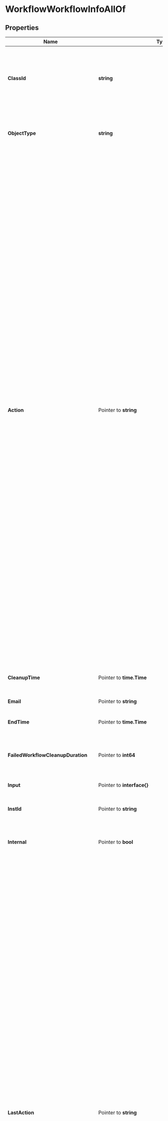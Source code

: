 # WorkflowWorkflowInfoAllOf

## Properties

Name | Type | Description | Notes
------------ | ------------- | ------------- | -------------
**ClassId** | **string** | The fully-qualified name of the instantiated, concrete type. This property is used as a discriminator to identify the type of the payload when marshaling and unmarshaling data. | [default to "workflow.WorkflowInfo"]
**ObjectType** | **string** | The fully-qualified name of the instantiated, concrete type. The value should be the same as the &#39;ClassId&#39; property. | [default to "workflow.WorkflowInfo"]
**Action** | Pointer to **string** | The action of the workflow such as start, cancel, retry, pause. * &#x60;None&#x60; - No action is set, this is the default value for action field. * &#x60;Create&#x60; - Create a new instance of the workflow but it does not start the execution of the workflow. Use the Start action to start execution of the workflow. * &#x60;Start&#x60; - Start a new execution of the workflow. * &#x60;Pause&#x60; - Pause the workflow, this can only be issued on workflows that are in running state. * &#x60;Resume&#x60; - Resume the workflow which was previously paused through pause action on the workflow. * &#x60;Retry&#x60; - Retry the workflow that has previously reached a final state and has the retryable property set to true. A running or waiting workflow cannot be retried. If the property retryFromTaskName is also passed along with this action, the workflow will be started from that specific task, otherwise the workflow will be restarted from the first task.  The task name in retryFromTaskName must be one of the tasks that completed or failed in the previous run. It is not possible to retry a workflow from a task which wasn&#39;t run in the previous iteration. * &#x60;RetryFailed&#x60; - Retry the workflow that has failed. A running or waiting workflow or a workflow that completed successfully cannot be retried. Only the tasks that failed in the previous run will be retried and the rest of workflow will be run. This action does not restart the workflow and also does not support retrying from a specific task. * &#x60;Cancel&#x60; - Cancel the workflow that is in running or waiting state. | [optional] [default to "None"]
**CleanupTime** | Pointer to **time.Time** | The time when the workflow info will be removed from database. | [optional] [readonly] 
**Email** | Pointer to **string** | The email address of the user who started this workflow. | [optional] [readonly] 
**EndTime** | Pointer to **time.Time** | The time when the workflow reached a final state. | [optional] [readonly] 
**FailedWorkflowCleanupDuration** | Pointer to **int64** | The duration in hours after which the workflow info for failed, terminated or timed out workflow will be removed from database. | [optional] [default to 2160]
**Input** | Pointer to **interface{}** | All the given inputs for the workflow. | [optional] 
**InstId** | Pointer to **string** | A workflow instance Id which is the unique identified for the workflow execution. | [optional] [readonly] 
**Internal** | Pointer to **bool** | Denotes if this workflow is internal and should be hidden from user view of running workflows. | [optional] 
**LastAction** | Pointer to **string** | The last action that was issued on the workflow is saved in this field. * &#x60;None&#x60; - No action is set, this is the default value for action field. * &#x60;Create&#x60; - Create a new instance of the workflow but it does not start the execution of the workflow. Use the Start action to start execution of the workflow. * &#x60;Start&#x60; - Start a new execution of the workflow. * &#x60;Pause&#x60; - Pause the workflow, this can only be issued on workflows that are in running state. * &#x60;Resume&#x60; - Resume the workflow which was previously paused through pause action on the workflow. * &#x60;Retry&#x60; - Retry the workflow that has previously reached a final state and has the retryable property set to true. A running or waiting workflow cannot be retried. If the property retryFromTaskName is also passed along with this action, the workflow will be started from that specific task, otherwise the workflow will be restarted from the first task.  The task name in retryFromTaskName must be one of the tasks that completed or failed in the previous run. It is not possible to retry a workflow from a task which wasn&#39;t run in the previous iteration. * &#x60;RetryFailed&#x60; - Retry the workflow that has failed. A running or waiting workflow or a workflow that completed successfully cannot be retried. Only the tasks that failed in the previous run will be retried and the rest of workflow will be run. This action does not restart the workflow and also does not support retrying from a specific task. * &#x60;Cancel&#x60; - Cancel the workflow that is in running or waiting state. | [optional] [readonly] [default to "None"]
**Message** | Pointer to [**[]WorkflowMessage**](WorkflowMessage.md) |  | [optional] 
**MetaVersion** | Pointer to **int64** | Version of the workflow metadata for which this workflow execution was started. | [optional] 
**Name** | Pointer to **string** | A name of the workflow execution instance. | [optional] 
**Output** | Pointer to **interface{}** | All the generated outputs for the workflow. | [optional] [readonly] 
**PauseReason** | Pointer to **string** | Denotes the reason workflow is in paused status. * &#x60;None&#x60; - Pause reason is none, which indicates there is no reason for the pause state. * &#x60;TaskWithWarning&#x60; - Pause reason indicates the workflow is in this state due to a task that has a status as completed with warnings. * &#x60;SystemMaintenance&#x60; - Pause reason indicates the workflow is in this state based on actions of system admin for maintenance. | [optional] [default to "None"]
**Progress** | Pointer to **float32** | This field indicates percentage of workflow task execution. | [optional] [readonly] 
**Properties** | Pointer to [**NullableWorkflowWorkflowInfoProperties**](workflow.WorkflowInfoProperties.md) |  | [optional] 
**RetryFromTaskName** | Pointer to **string** | This field is applicable when Retry action is issued for a workflow which is in &#39;final&#39; state. When this field is not specified, the workflow will be retried from the start i.e., the first task. When this field is specified then the workflow will be retried from the specified task. This field should specify the task name which is the unique name of the task within the workflow. The task name must be one of the tasks that completed or failed in the previous run. It is not possible to retry a workflow from a task which wasn&#39;t run in the previous iteration. | [optional] 
**Src** | Pointer to **string** | The source microservice name which is the owner for this workflow. | [optional] [readonly] 
**StartTime** | Pointer to **time.Time** | The time when the workflow was started for execution. | [optional] [readonly] 
**Status** | Pointer to **string** | A status of the workflow (RUNNING, WAITING, COMPLETED, TIME_OUT, FAILED). | [optional] [readonly] 
**SuccessWorkflowCleanupDuration** | Pointer to **int64** | The duration in hours after which the workflow info for successful workflow will be removed from database. | [optional] [default to 2160]
**TraceId** | Pointer to **string** | The trace id to keep track of workflow execution. | [optional] [readonly] 
**Type** | Pointer to **string** | A type of the workflow (serverconfig, ansible_monitoring). | [optional] [readonly] 
**UserActionRequired** | Pointer to **bool** | Property will be set when an user action is required on the workflow. This can be because the workflow is waiting for a wait task to be updated, workflow is paused or workflow launched by a configuration object has failed and needs to be retried in order to complete successfully. | [optional] [readonly] [default to false]
**UserId** | Pointer to **string** | The user identifier which indicates the user that started this workflow. | [optional] [readonly] 
**WaitReason** | Pointer to **string** | Denotes the reason workflow is in waiting status. * &#x60;None&#x60; - Wait reason is none, which indicates there is no reason for the waiting state. * &#x60;GatherTasks&#x60; - Wait reason is gathering tasks, which indicates the workflow is in this state in order to gather tasks. * &#x60;Duplicate&#x60; - Wait reason is duplicate, which indicates the workflow is a duplicate of current running workflow. * &#x60;RateLimit&#x60; - Wait reason is rate limit, which indicates the workflow is rate limited by account/instance level throttling threshold. * &#x60;WaitTask&#x60; - Wait reason when there are one or more wait tasks in the workflow which are yet to receive a task status update. * &#x60;PendingRetryFailed&#x60; - Wait reason when the workflow is pending a RetryFailed action. | [optional] [default to "None"]
**WorkflowCtx** | Pointer to [**NullableWorkflowWorkflowCtx**](workflow.WorkflowCtx.md) |  | [optional] 
**WorkflowMetaType** | Pointer to **string** | The type of workflow meta. Derived from the workflow meta that is used to launch this workflow instance. * &#x60;SystemDefined&#x60; - System defined workflow definition. * &#x60;UserDefined&#x60; - User defined workflow definition. * &#x60;Dynamic&#x60; - Dynamically defined workflow definition. | [optional] [default to "SystemDefined"]
**WorkflowTaskCount** | Pointer to **int64** | Total number of workflow tasks in this workflow. | [optional] [readonly] 
**WorkflowWorkerTaskCount** | Pointer to **int64** | Total number of worker tasks in this workflow. This count doesn&#39;t include the control tasks in the workflow. | [optional] [readonly] 
**Var0SwitchProfile** | Pointer to [**FabricSwitchProfileRelationship**](fabric.SwitchProfile.Relationship.md) |  | [optional] 
**Var1ClusterProfile** | Pointer to [**HyperflexClusterProfileRelationship**](hyperflex.ClusterProfile.Relationship.md) |  | [optional] 
**Var2Profile** | Pointer to [**ChassisProfileRelationship**](chassis.Profile.Relationship.md) |  | [optional] 
**Var3RollbackWorkflow** | Pointer to [**WorkflowRollbackWorkflowRelationship**](workflow.RollbackWorkflow.Relationship.md) |  | [optional] 
**Account** | Pointer to [**IamAccountRelationship**](iam.Account.Relationship.md) |  | [optional] 
**AssociatedObject** | Pointer to [**MoBaseMoRelationship**](mo.BaseMo.Relationship.md) |  | [optional] 
**Organization** | Pointer to [**OrganizationOrganizationRelationship**](organization.Organization.Relationship.md) |  | [optional] 
**ParentTaskInfo** | Pointer to [**WorkflowTaskInfoRelationship**](workflow.TaskInfo.Relationship.md) |  | [optional] 
**PendingDynamicWorkflowInfo** | Pointer to [**WorkflowPendingDynamicWorkflowInfoRelationship**](workflow.PendingDynamicWorkflowInfo.Relationship.md) |  | [optional] 
**Permission** | Pointer to [**IamPermissionRelationship**](iam.Permission.Relationship.md) |  | [optional] 
**TaskInfos** | Pointer to [**[]WorkflowTaskInfoRelationship**](WorkflowTaskInfoRelationship.md) | An array of relationships to workflowTaskInfo resources. | [optional] [readonly] 
**WorkflowDefinition** | Pointer to [**WorkflowWorkflowDefinitionRelationship**](workflow.WorkflowDefinition.Relationship.md) |  | [optional] 

## Methods

### NewWorkflowWorkflowInfoAllOf

`func NewWorkflowWorkflowInfoAllOf(classId string, objectType string, ) *WorkflowWorkflowInfoAllOf`

NewWorkflowWorkflowInfoAllOf instantiates a new WorkflowWorkflowInfoAllOf object
This constructor will assign default values to properties that have it defined,
and makes sure properties required by API are set, but the set of arguments
will change when the set of required properties is changed

### NewWorkflowWorkflowInfoAllOfWithDefaults

`func NewWorkflowWorkflowInfoAllOfWithDefaults() *WorkflowWorkflowInfoAllOf`

NewWorkflowWorkflowInfoAllOfWithDefaults instantiates a new WorkflowWorkflowInfoAllOf object
This constructor will only assign default values to properties that have it defined,
but it doesn't guarantee that properties required by API are set

### GetClassId

`func (o *WorkflowWorkflowInfoAllOf) GetClassId() string`

GetClassId returns the ClassId field if non-nil, zero value otherwise.

### GetClassIdOk

`func (o *WorkflowWorkflowInfoAllOf) GetClassIdOk() (*string, bool)`

GetClassIdOk returns a tuple with the ClassId field if it's non-nil, zero value otherwise
and a boolean to check if the value has been set.

### SetClassId

`func (o *WorkflowWorkflowInfoAllOf) SetClassId(v string)`

SetClassId sets ClassId field to given value.


### GetObjectType

`func (o *WorkflowWorkflowInfoAllOf) GetObjectType() string`

GetObjectType returns the ObjectType field if non-nil, zero value otherwise.

### GetObjectTypeOk

`func (o *WorkflowWorkflowInfoAllOf) GetObjectTypeOk() (*string, bool)`

GetObjectTypeOk returns a tuple with the ObjectType field if it's non-nil, zero value otherwise
and a boolean to check if the value has been set.

### SetObjectType

`func (o *WorkflowWorkflowInfoAllOf) SetObjectType(v string)`

SetObjectType sets ObjectType field to given value.


### GetAction

`func (o *WorkflowWorkflowInfoAllOf) GetAction() string`

GetAction returns the Action field if non-nil, zero value otherwise.

### GetActionOk

`func (o *WorkflowWorkflowInfoAllOf) GetActionOk() (*string, bool)`

GetActionOk returns a tuple with the Action field if it's non-nil, zero value otherwise
and a boolean to check if the value has been set.

### SetAction

`func (o *WorkflowWorkflowInfoAllOf) SetAction(v string)`

SetAction sets Action field to given value.

### HasAction

`func (o *WorkflowWorkflowInfoAllOf) HasAction() bool`

HasAction returns a boolean if a field has been set.

### GetCleanupTime

`func (o *WorkflowWorkflowInfoAllOf) GetCleanupTime() time.Time`

GetCleanupTime returns the CleanupTime field if non-nil, zero value otherwise.

### GetCleanupTimeOk

`func (o *WorkflowWorkflowInfoAllOf) GetCleanupTimeOk() (*time.Time, bool)`

GetCleanupTimeOk returns a tuple with the CleanupTime field if it's non-nil, zero value otherwise
and a boolean to check if the value has been set.

### SetCleanupTime

`func (o *WorkflowWorkflowInfoAllOf) SetCleanupTime(v time.Time)`

SetCleanupTime sets CleanupTime field to given value.

### HasCleanupTime

`func (o *WorkflowWorkflowInfoAllOf) HasCleanupTime() bool`

HasCleanupTime returns a boolean if a field has been set.

### GetEmail

`func (o *WorkflowWorkflowInfoAllOf) GetEmail() string`

GetEmail returns the Email field if non-nil, zero value otherwise.

### GetEmailOk

`func (o *WorkflowWorkflowInfoAllOf) GetEmailOk() (*string, bool)`

GetEmailOk returns a tuple with the Email field if it's non-nil, zero value otherwise
and a boolean to check if the value has been set.

### SetEmail

`func (o *WorkflowWorkflowInfoAllOf) SetEmail(v string)`

SetEmail sets Email field to given value.

### HasEmail

`func (o *WorkflowWorkflowInfoAllOf) HasEmail() bool`

HasEmail returns a boolean if a field has been set.

### GetEndTime

`func (o *WorkflowWorkflowInfoAllOf) GetEndTime() time.Time`

GetEndTime returns the EndTime field if non-nil, zero value otherwise.

### GetEndTimeOk

`func (o *WorkflowWorkflowInfoAllOf) GetEndTimeOk() (*time.Time, bool)`

GetEndTimeOk returns a tuple with the EndTime field if it's non-nil, zero value otherwise
and a boolean to check if the value has been set.

### SetEndTime

`func (o *WorkflowWorkflowInfoAllOf) SetEndTime(v time.Time)`

SetEndTime sets EndTime field to given value.

### HasEndTime

`func (o *WorkflowWorkflowInfoAllOf) HasEndTime() bool`

HasEndTime returns a boolean if a field has been set.

### GetFailedWorkflowCleanupDuration

`func (o *WorkflowWorkflowInfoAllOf) GetFailedWorkflowCleanupDuration() int64`

GetFailedWorkflowCleanupDuration returns the FailedWorkflowCleanupDuration field if non-nil, zero value otherwise.

### GetFailedWorkflowCleanupDurationOk

`func (o *WorkflowWorkflowInfoAllOf) GetFailedWorkflowCleanupDurationOk() (*int64, bool)`

GetFailedWorkflowCleanupDurationOk returns a tuple with the FailedWorkflowCleanupDuration field if it's non-nil, zero value otherwise
and a boolean to check if the value has been set.

### SetFailedWorkflowCleanupDuration

`func (o *WorkflowWorkflowInfoAllOf) SetFailedWorkflowCleanupDuration(v int64)`

SetFailedWorkflowCleanupDuration sets FailedWorkflowCleanupDuration field to given value.

### HasFailedWorkflowCleanupDuration

`func (o *WorkflowWorkflowInfoAllOf) HasFailedWorkflowCleanupDuration() bool`

HasFailedWorkflowCleanupDuration returns a boolean if a field has been set.

### GetInput

`func (o *WorkflowWorkflowInfoAllOf) GetInput() interface{}`

GetInput returns the Input field if non-nil, zero value otherwise.

### GetInputOk

`func (o *WorkflowWorkflowInfoAllOf) GetInputOk() (*interface{}, bool)`

GetInputOk returns a tuple with the Input field if it's non-nil, zero value otherwise
and a boolean to check if the value has been set.

### SetInput

`func (o *WorkflowWorkflowInfoAllOf) SetInput(v interface{})`

SetInput sets Input field to given value.

### HasInput

`func (o *WorkflowWorkflowInfoAllOf) HasInput() bool`

HasInput returns a boolean if a field has been set.

### SetInputNil

`func (o *WorkflowWorkflowInfoAllOf) SetInputNil(b bool)`

 SetInputNil sets the value for Input to be an explicit nil

### UnsetInput
`func (o *WorkflowWorkflowInfoAllOf) UnsetInput()`

UnsetInput ensures that no value is present for Input, not even an explicit nil
### GetInstId

`func (o *WorkflowWorkflowInfoAllOf) GetInstId() string`

GetInstId returns the InstId field if non-nil, zero value otherwise.

### GetInstIdOk

`func (o *WorkflowWorkflowInfoAllOf) GetInstIdOk() (*string, bool)`

GetInstIdOk returns a tuple with the InstId field if it's non-nil, zero value otherwise
and a boolean to check if the value has been set.

### SetInstId

`func (o *WorkflowWorkflowInfoAllOf) SetInstId(v string)`

SetInstId sets InstId field to given value.

### HasInstId

`func (o *WorkflowWorkflowInfoAllOf) HasInstId() bool`

HasInstId returns a boolean if a field has been set.

### GetInternal

`func (o *WorkflowWorkflowInfoAllOf) GetInternal() bool`

GetInternal returns the Internal field if non-nil, zero value otherwise.

### GetInternalOk

`func (o *WorkflowWorkflowInfoAllOf) GetInternalOk() (*bool, bool)`

GetInternalOk returns a tuple with the Internal field if it's non-nil, zero value otherwise
and a boolean to check if the value has been set.

### SetInternal

`func (o *WorkflowWorkflowInfoAllOf) SetInternal(v bool)`

SetInternal sets Internal field to given value.

### HasInternal

`func (o *WorkflowWorkflowInfoAllOf) HasInternal() bool`

HasInternal returns a boolean if a field has been set.

### GetLastAction

`func (o *WorkflowWorkflowInfoAllOf) GetLastAction() string`

GetLastAction returns the LastAction field if non-nil, zero value otherwise.

### GetLastActionOk

`func (o *WorkflowWorkflowInfoAllOf) GetLastActionOk() (*string, bool)`

GetLastActionOk returns a tuple with the LastAction field if it's non-nil, zero value otherwise
and a boolean to check if the value has been set.

### SetLastAction

`func (o *WorkflowWorkflowInfoAllOf) SetLastAction(v string)`

SetLastAction sets LastAction field to given value.

### HasLastAction

`func (o *WorkflowWorkflowInfoAllOf) HasLastAction() bool`

HasLastAction returns a boolean if a field has been set.

### GetMessage

`func (o *WorkflowWorkflowInfoAllOf) GetMessage() []WorkflowMessage`

GetMessage returns the Message field if non-nil, zero value otherwise.

### GetMessageOk

`func (o *WorkflowWorkflowInfoAllOf) GetMessageOk() (*[]WorkflowMessage, bool)`

GetMessageOk returns a tuple with the Message field if it's non-nil, zero value otherwise
and a boolean to check if the value has been set.

### SetMessage

`func (o *WorkflowWorkflowInfoAllOf) SetMessage(v []WorkflowMessage)`

SetMessage sets Message field to given value.

### HasMessage

`func (o *WorkflowWorkflowInfoAllOf) HasMessage() bool`

HasMessage returns a boolean if a field has been set.

### SetMessageNil

`func (o *WorkflowWorkflowInfoAllOf) SetMessageNil(b bool)`

 SetMessageNil sets the value for Message to be an explicit nil

### UnsetMessage
`func (o *WorkflowWorkflowInfoAllOf) UnsetMessage()`

UnsetMessage ensures that no value is present for Message, not even an explicit nil
### GetMetaVersion

`func (o *WorkflowWorkflowInfoAllOf) GetMetaVersion() int64`

GetMetaVersion returns the MetaVersion field if non-nil, zero value otherwise.

### GetMetaVersionOk

`func (o *WorkflowWorkflowInfoAllOf) GetMetaVersionOk() (*int64, bool)`

GetMetaVersionOk returns a tuple with the MetaVersion field if it's non-nil, zero value otherwise
and a boolean to check if the value has been set.

### SetMetaVersion

`func (o *WorkflowWorkflowInfoAllOf) SetMetaVersion(v int64)`

SetMetaVersion sets MetaVersion field to given value.

### HasMetaVersion

`func (o *WorkflowWorkflowInfoAllOf) HasMetaVersion() bool`

HasMetaVersion returns a boolean if a field has been set.

### GetName

`func (o *WorkflowWorkflowInfoAllOf) GetName() string`

GetName returns the Name field if non-nil, zero value otherwise.

### GetNameOk

`func (o *WorkflowWorkflowInfoAllOf) GetNameOk() (*string, bool)`

GetNameOk returns a tuple with the Name field if it's non-nil, zero value otherwise
and a boolean to check if the value has been set.

### SetName

`func (o *WorkflowWorkflowInfoAllOf) SetName(v string)`

SetName sets Name field to given value.

### HasName

`func (o *WorkflowWorkflowInfoAllOf) HasName() bool`

HasName returns a boolean if a field has been set.

### GetOutput

`func (o *WorkflowWorkflowInfoAllOf) GetOutput() interface{}`

GetOutput returns the Output field if non-nil, zero value otherwise.

### GetOutputOk

`func (o *WorkflowWorkflowInfoAllOf) GetOutputOk() (*interface{}, bool)`

GetOutputOk returns a tuple with the Output field if it's non-nil, zero value otherwise
and a boolean to check if the value has been set.

### SetOutput

`func (o *WorkflowWorkflowInfoAllOf) SetOutput(v interface{})`

SetOutput sets Output field to given value.

### HasOutput

`func (o *WorkflowWorkflowInfoAllOf) HasOutput() bool`

HasOutput returns a boolean if a field has been set.

### SetOutputNil

`func (o *WorkflowWorkflowInfoAllOf) SetOutputNil(b bool)`

 SetOutputNil sets the value for Output to be an explicit nil

### UnsetOutput
`func (o *WorkflowWorkflowInfoAllOf) UnsetOutput()`

UnsetOutput ensures that no value is present for Output, not even an explicit nil
### GetPauseReason

`func (o *WorkflowWorkflowInfoAllOf) GetPauseReason() string`

GetPauseReason returns the PauseReason field if non-nil, zero value otherwise.

### GetPauseReasonOk

`func (o *WorkflowWorkflowInfoAllOf) GetPauseReasonOk() (*string, bool)`

GetPauseReasonOk returns a tuple with the PauseReason field if it's non-nil, zero value otherwise
and a boolean to check if the value has been set.

### SetPauseReason

`func (o *WorkflowWorkflowInfoAllOf) SetPauseReason(v string)`

SetPauseReason sets PauseReason field to given value.

### HasPauseReason

`func (o *WorkflowWorkflowInfoAllOf) HasPauseReason() bool`

HasPauseReason returns a boolean if a field has been set.

### GetProgress

`func (o *WorkflowWorkflowInfoAllOf) GetProgress() float32`

GetProgress returns the Progress field if non-nil, zero value otherwise.

### GetProgressOk

`func (o *WorkflowWorkflowInfoAllOf) GetProgressOk() (*float32, bool)`

GetProgressOk returns a tuple with the Progress field if it's non-nil, zero value otherwise
and a boolean to check if the value has been set.

### SetProgress

`func (o *WorkflowWorkflowInfoAllOf) SetProgress(v float32)`

SetProgress sets Progress field to given value.

### HasProgress

`func (o *WorkflowWorkflowInfoAllOf) HasProgress() bool`

HasProgress returns a boolean if a field has been set.

### GetProperties

`func (o *WorkflowWorkflowInfoAllOf) GetProperties() WorkflowWorkflowInfoProperties`

GetProperties returns the Properties field if non-nil, zero value otherwise.

### GetPropertiesOk

`func (o *WorkflowWorkflowInfoAllOf) GetPropertiesOk() (*WorkflowWorkflowInfoProperties, bool)`

GetPropertiesOk returns a tuple with the Properties field if it's non-nil, zero value otherwise
and a boolean to check if the value has been set.

### SetProperties

`func (o *WorkflowWorkflowInfoAllOf) SetProperties(v WorkflowWorkflowInfoProperties)`

SetProperties sets Properties field to given value.

### HasProperties

`func (o *WorkflowWorkflowInfoAllOf) HasProperties() bool`

HasProperties returns a boolean if a field has been set.

### SetPropertiesNil

`func (o *WorkflowWorkflowInfoAllOf) SetPropertiesNil(b bool)`

 SetPropertiesNil sets the value for Properties to be an explicit nil

### UnsetProperties
`func (o *WorkflowWorkflowInfoAllOf) UnsetProperties()`

UnsetProperties ensures that no value is present for Properties, not even an explicit nil
### GetRetryFromTaskName

`func (o *WorkflowWorkflowInfoAllOf) GetRetryFromTaskName() string`

GetRetryFromTaskName returns the RetryFromTaskName field if non-nil, zero value otherwise.

### GetRetryFromTaskNameOk

`func (o *WorkflowWorkflowInfoAllOf) GetRetryFromTaskNameOk() (*string, bool)`

GetRetryFromTaskNameOk returns a tuple with the RetryFromTaskName field if it's non-nil, zero value otherwise
and a boolean to check if the value has been set.

### SetRetryFromTaskName

`func (o *WorkflowWorkflowInfoAllOf) SetRetryFromTaskName(v string)`

SetRetryFromTaskName sets RetryFromTaskName field to given value.

### HasRetryFromTaskName

`func (o *WorkflowWorkflowInfoAllOf) HasRetryFromTaskName() bool`

HasRetryFromTaskName returns a boolean if a field has been set.

### GetSrc

`func (o *WorkflowWorkflowInfoAllOf) GetSrc() string`

GetSrc returns the Src field if non-nil, zero value otherwise.

### GetSrcOk

`func (o *WorkflowWorkflowInfoAllOf) GetSrcOk() (*string, bool)`

GetSrcOk returns a tuple with the Src field if it's non-nil, zero value otherwise
and a boolean to check if the value has been set.

### SetSrc

`func (o *WorkflowWorkflowInfoAllOf) SetSrc(v string)`

SetSrc sets Src field to given value.

### HasSrc

`func (o *WorkflowWorkflowInfoAllOf) HasSrc() bool`

HasSrc returns a boolean if a field has been set.

### GetStartTime

`func (o *WorkflowWorkflowInfoAllOf) GetStartTime() time.Time`

GetStartTime returns the StartTime field if non-nil, zero value otherwise.

### GetStartTimeOk

`func (o *WorkflowWorkflowInfoAllOf) GetStartTimeOk() (*time.Time, bool)`

GetStartTimeOk returns a tuple with the StartTime field if it's non-nil, zero value otherwise
and a boolean to check if the value has been set.

### SetStartTime

`func (o *WorkflowWorkflowInfoAllOf) SetStartTime(v time.Time)`

SetStartTime sets StartTime field to given value.

### HasStartTime

`func (o *WorkflowWorkflowInfoAllOf) HasStartTime() bool`

HasStartTime returns a boolean if a field has been set.

### GetStatus

`func (o *WorkflowWorkflowInfoAllOf) GetStatus() string`

GetStatus returns the Status field if non-nil, zero value otherwise.

### GetStatusOk

`func (o *WorkflowWorkflowInfoAllOf) GetStatusOk() (*string, bool)`

GetStatusOk returns a tuple with the Status field if it's non-nil, zero value otherwise
and a boolean to check if the value has been set.

### SetStatus

`func (o *WorkflowWorkflowInfoAllOf) SetStatus(v string)`

SetStatus sets Status field to given value.

### HasStatus

`func (o *WorkflowWorkflowInfoAllOf) HasStatus() bool`

HasStatus returns a boolean if a field has been set.

### GetSuccessWorkflowCleanupDuration

`func (o *WorkflowWorkflowInfoAllOf) GetSuccessWorkflowCleanupDuration() int64`

GetSuccessWorkflowCleanupDuration returns the SuccessWorkflowCleanupDuration field if non-nil, zero value otherwise.

### GetSuccessWorkflowCleanupDurationOk

`func (o *WorkflowWorkflowInfoAllOf) GetSuccessWorkflowCleanupDurationOk() (*int64, bool)`

GetSuccessWorkflowCleanupDurationOk returns a tuple with the SuccessWorkflowCleanupDuration field if it's non-nil, zero value otherwise
and a boolean to check if the value has been set.

### SetSuccessWorkflowCleanupDuration

`func (o *WorkflowWorkflowInfoAllOf) SetSuccessWorkflowCleanupDuration(v int64)`

SetSuccessWorkflowCleanupDuration sets SuccessWorkflowCleanupDuration field to given value.

### HasSuccessWorkflowCleanupDuration

`func (o *WorkflowWorkflowInfoAllOf) HasSuccessWorkflowCleanupDuration() bool`

HasSuccessWorkflowCleanupDuration returns a boolean if a field has been set.

### GetTraceId

`func (o *WorkflowWorkflowInfoAllOf) GetTraceId() string`

GetTraceId returns the TraceId field if non-nil, zero value otherwise.

### GetTraceIdOk

`func (o *WorkflowWorkflowInfoAllOf) GetTraceIdOk() (*string, bool)`

GetTraceIdOk returns a tuple with the TraceId field if it's non-nil, zero value otherwise
and a boolean to check if the value has been set.

### SetTraceId

`func (o *WorkflowWorkflowInfoAllOf) SetTraceId(v string)`

SetTraceId sets TraceId field to given value.

### HasTraceId

`func (o *WorkflowWorkflowInfoAllOf) HasTraceId() bool`

HasTraceId returns a boolean if a field has been set.

### GetType

`func (o *WorkflowWorkflowInfoAllOf) GetType() string`

GetType returns the Type field if non-nil, zero value otherwise.

### GetTypeOk

`func (o *WorkflowWorkflowInfoAllOf) GetTypeOk() (*string, bool)`

GetTypeOk returns a tuple with the Type field if it's non-nil, zero value otherwise
and a boolean to check if the value has been set.

### SetType

`func (o *WorkflowWorkflowInfoAllOf) SetType(v string)`

SetType sets Type field to given value.

### HasType

`func (o *WorkflowWorkflowInfoAllOf) HasType() bool`

HasType returns a boolean if a field has been set.

### GetUserActionRequired

`func (o *WorkflowWorkflowInfoAllOf) GetUserActionRequired() bool`

GetUserActionRequired returns the UserActionRequired field if non-nil, zero value otherwise.

### GetUserActionRequiredOk

`func (o *WorkflowWorkflowInfoAllOf) GetUserActionRequiredOk() (*bool, bool)`

GetUserActionRequiredOk returns a tuple with the UserActionRequired field if it's non-nil, zero value otherwise
and a boolean to check if the value has been set.

### SetUserActionRequired

`func (o *WorkflowWorkflowInfoAllOf) SetUserActionRequired(v bool)`

SetUserActionRequired sets UserActionRequired field to given value.

### HasUserActionRequired

`func (o *WorkflowWorkflowInfoAllOf) HasUserActionRequired() bool`

HasUserActionRequired returns a boolean if a field has been set.

### GetUserId

`func (o *WorkflowWorkflowInfoAllOf) GetUserId() string`

GetUserId returns the UserId field if non-nil, zero value otherwise.

### GetUserIdOk

`func (o *WorkflowWorkflowInfoAllOf) GetUserIdOk() (*string, bool)`

GetUserIdOk returns a tuple with the UserId field if it's non-nil, zero value otherwise
and a boolean to check if the value has been set.

### SetUserId

`func (o *WorkflowWorkflowInfoAllOf) SetUserId(v string)`

SetUserId sets UserId field to given value.

### HasUserId

`func (o *WorkflowWorkflowInfoAllOf) HasUserId() bool`

HasUserId returns a boolean if a field has been set.

### GetWaitReason

`func (o *WorkflowWorkflowInfoAllOf) GetWaitReason() string`

GetWaitReason returns the WaitReason field if non-nil, zero value otherwise.

### GetWaitReasonOk

`func (o *WorkflowWorkflowInfoAllOf) GetWaitReasonOk() (*string, bool)`

GetWaitReasonOk returns a tuple with the WaitReason field if it's non-nil, zero value otherwise
and a boolean to check if the value has been set.

### SetWaitReason

`func (o *WorkflowWorkflowInfoAllOf) SetWaitReason(v string)`

SetWaitReason sets WaitReason field to given value.

### HasWaitReason

`func (o *WorkflowWorkflowInfoAllOf) HasWaitReason() bool`

HasWaitReason returns a boolean if a field has been set.

### GetWorkflowCtx

`func (o *WorkflowWorkflowInfoAllOf) GetWorkflowCtx() WorkflowWorkflowCtx`

GetWorkflowCtx returns the WorkflowCtx field if non-nil, zero value otherwise.

### GetWorkflowCtxOk

`func (o *WorkflowWorkflowInfoAllOf) GetWorkflowCtxOk() (*WorkflowWorkflowCtx, bool)`

GetWorkflowCtxOk returns a tuple with the WorkflowCtx field if it's non-nil, zero value otherwise
and a boolean to check if the value has been set.

### SetWorkflowCtx

`func (o *WorkflowWorkflowInfoAllOf) SetWorkflowCtx(v WorkflowWorkflowCtx)`

SetWorkflowCtx sets WorkflowCtx field to given value.

### HasWorkflowCtx

`func (o *WorkflowWorkflowInfoAllOf) HasWorkflowCtx() bool`

HasWorkflowCtx returns a boolean if a field has been set.

### SetWorkflowCtxNil

`func (o *WorkflowWorkflowInfoAllOf) SetWorkflowCtxNil(b bool)`

 SetWorkflowCtxNil sets the value for WorkflowCtx to be an explicit nil

### UnsetWorkflowCtx
`func (o *WorkflowWorkflowInfoAllOf) UnsetWorkflowCtx()`

UnsetWorkflowCtx ensures that no value is present for WorkflowCtx, not even an explicit nil
### GetWorkflowMetaType

`func (o *WorkflowWorkflowInfoAllOf) GetWorkflowMetaType() string`

GetWorkflowMetaType returns the WorkflowMetaType field if non-nil, zero value otherwise.

### GetWorkflowMetaTypeOk

`func (o *WorkflowWorkflowInfoAllOf) GetWorkflowMetaTypeOk() (*string, bool)`

GetWorkflowMetaTypeOk returns a tuple with the WorkflowMetaType field if it's non-nil, zero value otherwise
and a boolean to check if the value has been set.

### SetWorkflowMetaType

`func (o *WorkflowWorkflowInfoAllOf) SetWorkflowMetaType(v string)`

SetWorkflowMetaType sets WorkflowMetaType field to given value.

### HasWorkflowMetaType

`func (o *WorkflowWorkflowInfoAllOf) HasWorkflowMetaType() bool`

HasWorkflowMetaType returns a boolean if a field has been set.

### GetWorkflowTaskCount

`func (o *WorkflowWorkflowInfoAllOf) GetWorkflowTaskCount() int64`

GetWorkflowTaskCount returns the WorkflowTaskCount field if non-nil, zero value otherwise.

### GetWorkflowTaskCountOk

`func (o *WorkflowWorkflowInfoAllOf) GetWorkflowTaskCountOk() (*int64, bool)`

GetWorkflowTaskCountOk returns a tuple with the WorkflowTaskCount field if it's non-nil, zero value otherwise
and a boolean to check if the value has been set.

### SetWorkflowTaskCount

`func (o *WorkflowWorkflowInfoAllOf) SetWorkflowTaskCount(v int64)`

SetWorkflowTaskCount sets WorkflowTaskCount field to given value.

### HasWorkflowTaskCount

`func (o *WorkflowWorkflowInfoAllOf) HasWorkflowTaskCount() bool`

HasWorkflowTaskCount returns a boolean if a field has been set.

### GetWorkflowWorkerTaskCount

`func (o *WorkflowWorkflowInfoAllOf) GetWorkflowWorkerTaskCount() int64`

GetWorkflowWorkerTaskCount returns the WorkflowWorkerTaskCount field if non-nil, zero value otherwise.

### GetWorkflowWorkerTaskCountOk

`func (o *WorkflowWorkflowInfoAllOf) GetWorkflowWorkerTaskCountOk() (*int64, bool)`

GetWorkflowWorkerTaskCountOk returns a tuple with the WorkflowWorkerTaskCount field if it's non-nil, zero value otherwise
and a boolean to check if the value has been set.

### SetWorkflowWorkerTaskCount

`func (o *WorkflowWorkflowInfoAllOf) SetWorkflowWorkerTaskCount(v int64)`

SetWorkflowWorkerTaskCount sets WorkflowWorkerTaskCount field to given value.

### HasWorkflowWorkerTaskCount

`func (o *WorkflowWorkflowInfoAllOf) HasWorkflowWorkerTaskCount() bool`

HasWorkflowWorkerTaskCount returns a boolean if a field has been set.

### GetVar0SwitchProfile

`func (o *WorkflowWorkflowInfoAllOf) GetVar0SwitchProfile() FabricSwitchProfileRelationship`

GetVar0SwitchProfile returns the Var0SwitchProfile field if non-nil, zero value otherwise.

### GetVar0SwitchProfileOk

`func (o *WorkflowWorkflowInfoAllOf) GetVar0SwitchProfileOk() (*FabricSwitchProfileRelationship, bool)`

GetVar0SwitchProfileOk returns a tuple with the Var0SwitchProfile field if it's non-nil, zero value otherwise
and a boolean to check if the value has been set.

### SetVar0SwitchProfile

`func (o *WorkflowWorkflowInfoAllOf) SetVar0SwitchProfile(v FabricSwitchProfileRelationship)`

SetVar0SwitchProfile sets Var0SwitchProfile field to given value.

### HasVar0SwitchProfile

`func (o *WorkflowWorkflowInfoAllOf) HasVar0SwitchProfile() bool`

HasVar0SwitchProfile returns a boolean if a field has been set.

### GetVar1ClusterProfile

`func (o *WorkflowWorkflowInfoAllOf) GetVar1ClusterProfile() HyperflexClusterProfileRelationship`

GetVar1ClusterProfile returns the Var1ClusterProfile field if non-nil, zero value otherwise.

### GetVar1ClusterProfileOk

`func (o *WorkflowWorkflowInfoAllOf) GetVar1ClusterProfileOk() (*HyperflexClusterProfileRelationship, bool)`

GetVar1ClusterProfileOk returns a tuple with the Var1ClusterProfile field if it's non-nil, zero value otherwise
and a boolean to check if the value has been set.

### SetVar1ClusterProfile

`func (o *WorkflowWorkflowInfoAllOf) SetVar1ClusterProfile(v HyperflexClusterProfileRelationship)`

SetVar1ClusterProfile sets Var1ClusterProfile field to given value.

### HasVar1ClusterProfile

`func (o *WorkflowWorkflowInfoAllOf) HasVar1ClusterProfile() bool`

HasVar1ClusterProfile returns a boolean if a field has been set.

### GetVar2Profile

`func (o *WorkflowWorkflowInfoAllOf) GetVar2Profile() ChassisProfileRelationship`

GetVar2Profile returns the Var2Profile field if non-nil, zero value otherwise.

### GetVar2ProfileOk

`func (o *WorkflowWorkflowInfoAllOf) GetVar2ProfileOk() (*ChassisProfileRelationship, bool)`

GetVar2ProfileOk returns a tuple with the Var2Profile field if it's non-nil, zero value otherwise
and a boolean to check if the value has been set.

### SetVar2Profile

`func (o *WorkflowWorkflowInfoAllOf) SetVar2Profile(v ChassisProfileRelationship)`

SetVar2Profile sets Var2Profile field to given value.

### HasVar2Profile

`func (o *WorkflowWorkflowInfoAllOf) HasVar2Profile() bool`

HasVar2Profile returns a boolean if a field has been set.

### GetVar3RollbackWorkflow

`func (o *WorkflowWorkflowInfoAllOf) GetVar3RollbackWorkflow() WorkflowRollbackWorkflowRelationship`

GetVar3RollbackWorkflow returns the Var3RollbackWorkflow field if non-nil, zero value otherwise.

### GetVar3RollbackWorkflowOk

`func (o *WorkflowWorkflowInfoAllOf) GetVar3RollbackWorkflowOk() (*WorkflowRollbackWorkflowRelationship, bool)`

GetVar3RollbackWorkflowOk returns a tuple with the Var3RollbackWorkflow field if it's non-nil, zero value otherwise
and a boolean to check if the value has been set.

### SetVar3RollbackWorkflow

`func (o *WorkflowWorkflowInfoAllOf) SetVar3RollbackWorkflow(v WorkflowRollbackWorkflowRelationship)`

SetVar3RollbackWorkflow sets Var3RollbackWorkflow field to given value.

### HasVar3RollbackWorkflow

`func (o *WorkflowWorkflowInfoAllOf) HasVar3RollbackWorkflow() bool`

HasVar3RollbackWorkflow returns a boolean if a field has been set.

### GetAccount

`func (o *WorkflowWorkflowInfoAllOf) GetAccount() IamAccountRelationship`

GetAccount returns the Account field if non-nil, zero value otherwise.

### GetAccountOk

`func (o *WorkflowWorkflowInfoAllOf) GetAccountOk() (*IamAccountRelationship, bool)`

GetAccountOk returns a tuple with the Account field if it's non-nil, zero value otherwise
and a boolean to check if the value has been set.

### SetAccount

`func (o *WorkflowWorkflowInfoAllOf) SetAccount(v IamAccountRelationship)`

SetAccount sets Account field to given value.

### HasAccount

`func (o *WorkflowWorkflowInfoAllOf) HasAccount() bool`

HasAccount returns a boolean if a field has been set.

### GetAssociatedObject

`func (o *WorkflowWorkflowInfoAllOf) GetAssociatedObject() MoBaseMoRelationship`

GetAssociatedObject returns the AssociatedObject field if non-nil, zero value otherwise.

### GetAssociatedObjectOk

`func (o *WorkflowWorkflowInfoAllOf) GetAssociatedObjectOk() (*MoBaseMoRelationship, bool)`

GetAssociatedObjectOk returns a tuple with the AssociatedObject field if it's non-nil, zero value otherwise
and a boolean to check if the value has been set.

### SetAssociatedObject

`func (o *WorkflowWorkflowInfoAllOf) SetAssociatedObject(v MoBaseMoRelationship)`

SetAssociatedObject sets AssociatedObject field to given value.

### HasAssociatedObject

`func (o *WorkflowWorkflowInfoAllOf) HasAssociatedObject() bool`

HasAssociatedObject returns a boolean if a field has been set.

### GetOrganization

`func (o *WorkflowWorkflowInfoAllOf) GetOrganization() OrganizationOrganizationRelationship`

GetOrganization returns the Organization field if non-nil, zero value otherwise.

### GetOrganizationOk

`func (o *WorkflowWorkflowInfoAllOf) GetOrganizationOk() (*OrganizationOrganizationRelationship, bool)`

GetOrganizationOk returns a tuple with the Organization field if it's non-nil, zero value otherwise
and a boolean to check if the value has been set.

### SetOrganization

`func (o *WorkflowWorkflowInfoAllOf) SetOrganization(v OrganizationOrganizationRelationship)`

SetOrganization sets Organization field to given value.

### HasOrganization

`func (o *WorkflowWorkflowInfoAllOf) HasOrganization() bool`

HasOrganization returns a boolean if a field has been set.

### GetParentTaskInfo

`func (o *WorkflowWorkflowInfoAllOf) GetParentTaskInfo() WorkflowTaskInfoRelationship`

GetParentTaskInfo returns the ParentTaskInfo field if non-nil, zero value otherwise.

### GetParentTaskInfoOk

`func (o *WorkflowWorkflowInfoAllOf) GetParentTaskInfoOk() (*WorkflowTaskInfoRelationship, bool)`

GetParentTaskInfoOk returns a tuple with the ParentTaskInfo field if it's non-nil, zero value otherwise
and a boolean to check if the value has been set.

### SetParentTaskInfo

`func (o *WorkflowWorkflowInfoAllOf) SetParentTaskInfo(v WorkflowTaskInfoRelationship)`

SetParentTaskInfo sets ParentTaskInfo field to given value.

### HasParentTaskInfo

`func (o *WorkflowWorkflowInfoAllOf) HasParentTaskInfo() bool`

HasParentTaskInfo returns a boolean if a field has been set.

### GetPendingDynamicWorkflowInfo

`func (o *WorkflowWorkflowInfoAllOf) GetPendingDynamicWorkflowInfo() WorkflowPendingDynamicWorkflowInfoRelationship`

GetPendingDynamicWorkflowInfo returns the PendingDynamicWorkflowInfo field if non-nil, zero value otherwise.

### GetPendingDynamicWorkflowInfoOk

`func (o *WorkflowWorkflowInfoAllOf) GetPendingDynamicWorkflowInfoOk() (*WorkflowPendingDynamicWorkflowInfoRelationship, bool)`

GetPendingDynamicWorkflowInfoOk returns a tuple with the PendingDynamicWorkflowInfo field if it's non-nil, zero value otherwise
and a boolean to check if the value has been set.

### SetPendingDynamicWorkflowInfo

`func (o *WorkflowWorkflowInfoAllOf) SetPendingDynamicWorkflowInfo(v WorkflowPendingDynamicWorkflowInfoRelationship)`

SetPendingDynamicWorkflowInfo sets PendingDynamicWorkflowInfo field to given value.

### HasPendingDynamicWorkflowInfo

`func (o *WorkflowWorkflowInfoAllOf) HasPendingDynamicWorkflowInfo() bool`

HasPendingDynamicWorkflowInfo returns a boolean if a field has been set.

### GetPermission

`func (o *WorkflowWorkflowInfoAllOf) GetPermission() IamPermissionRelationship`

GetPermission returns the Permission field if non-nil, zero value otherwise.

### GetPermissionOk

`func (o *WorkflowWorkflowInfoAllOf) GetPermissionOk() (*IamPermissionRelationship, bool)`

GetPermissionOk returns a tuple with the Permission field if it's non-nil, zero value otherwise
and a boolean to check if the value has been set.

### SetPermission

`func (o *WorkflowWorkflowInfoAllOf) SetPermission(v IamPermissionRelationship)`

SetPermission sets Permission field to given value.

### HasPermission

`func (o *WorkflowWorkflowInfoAllOf) HasPermission() bool`

HasPermission returns a boolean if a field has been set.

### GetTaskInfos

`func (o *WorkflowWorkflowInfoAllOf) GetTaskInfos() []WorkflowTaskInfoRelationship`

GetTaskInfos returns the TaskInfos field if non-nil, zero value otherwise.

### GetTaskInfosOk

`func (o *WorkflowWorkflowInfoAllOf) GetTaskInfosOk() (*[]WorkflowTaskInfoRelationship, bool)`

GetTaskInfosOk returns a tuple with the TaskInfos field if it's non-nil, zero value otherwise
and a boolean to check if the value has been set.

### SetTaskInfos

`func (o *WorkflowWorkflowInfoAllOf) SetTaskInfos(v []WorkflowTaskInfoRelationship)`

SetTaskInfos sets TaskInfos field to given value.

### HasTaskInfos

`func (o *WorkflowWorkflowInfoAllOf) HasTaskInfos() bool`

HasTaskInfos returns a boolean if a field has been set.

### SetTaskInfosNil

`func (o *WorkflowWorkflowInfoAllOf) SetTaskInfosNil(b bool)`

 SetTaskInfosNil sets the value for TaskInfos to be an explicit nil

### UnsetTaskInfos
`func (o *WorkflowWorkflowInfoAllOf) UnsetTaskInfos()`

UnsetTaskInfos ensures that no value is present for TaskInfos, not even an explicit nil
### GetWorkflowDefinition

`func (o *WorkflowWorkflowInfoAllOf) GetWorkflowDefinition() WorkflowWorkflowDefinitionRelationship`

GetWorkflowDefinition returns the WorkflowDefinition field if non-nil, zero value otherwise.

### GetWorkflowDefinitionOk

`func (o *WorkflowWorkflowInfoAllOf) GetWorkflowDefinitionOk() (*WorkflowWorkflowDefinitionRelationship, bool)`

GetWorkflowDefinitionOk returns a tuple with the WorkflowDefinition field if it's non-nil, zero value otherwise
and a boolean to check if the value has been set.

### SetWorkflowDefinition

`func (o *WorkflowWorkflowInfoAllOf) SetWorkflowDefinition(v WorkflowWorkflowDefinitionRelationship)`

SetWorkflowDefinition sets WorkflowDefinition field to given value.

### HasWorkflowDefinition

`func (o *WorkflowWorkflowInfoAllOf) HasWorkflowDefinition() bool`

HasWorkflowDefinition returns a boolean if a field has been set.


[[Back to Model list]](../README.md#documentation-for-models) [[Back to API list]](../README.md#documentation-for-api-endpoints) [[Back to README]](../README.md)


